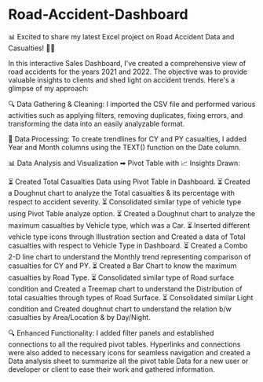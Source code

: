 # Road-Accident-Dashboard
📊 Excited to share my latest Excel project on Road Accident Data and Casualties! 🚗💥

In this interactive Sales Dashboard, I've created a comprehensive view of road accidents for the years 2021 and 2022. The objective was to provide valuable insights to clients and shed light on accident trends. Here's a glimpse of my approach:

🔍 Data Gathering & Cleaning:
I imported the CSV file and performed various activities such as applying filters, removing duplicates, fixing errors, and transforming the data into an easily analyzable format.

🔄 Data Processing:
To create trendlines for CY and PY casualties, I added Year and Month columns using the TEXT() function on the Date column.

📊 Data Analysis and Visualization ➡ Pivot Table with 📈 Insights Drawn:

⏳ Created Total Casualties Data using Pivot Table in Dashboard. 
 ⏳ Created a Doughnut chart to analyze the Total casualties & its percentage with respect to accident severity.
 ⏳ Consolidated similar type of vehicle type using Pivot Table analyze option.
⏳ Created a Doughnut chart to analyze the maximum casualties by Vehicle type, which was a Car.
⏳ Inserted different vehicle type icons through Illustration section and Created a data of Total casualties with respect to Vehicle Type in Dashboard.
 ⏳ Created a Combo 2-D line chart to understand the Monthly trend representing comparison of casualties for CY and PY.
 ⏳ Created a Bar Chart to know the maximum casualties by Road Type.
 ⏳ Consolidated similar type of Road surface condition and Created a Treemap chart to understand the Distribution of total casualties through types of Road Surface.
 ⏳ Consolidated similar Light condition and Created doughnut chart to understand the relation b/w casualties by Area/Location & by Day/Night. 

🔍 Enhanced Functionality:
I added filter panels and established connections to all the required pivot tables. Hyperlinks and connections were also added to necessary icons for seamless navigation and created a Data analysis sheet to summarize all the pivot table Data for a new user or developer or client to ease their work and gathered information.
